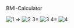 BMI-Calculator

![1](https://github.com/shammisk/BMI-Calculator/assets/99946678/d8805afe-9a52-4c22-b9e0-9cb0570e6767)  =>   ![2](https://github.com/shammisk/BMI-Calculator/assets/99946678/1bc9b81d-a832-46c1-9b92-b78c06ae97d2) 
3= ![3](https://github.com/shammisk/BMI-Calculator/assets/99946678/4490155d-09a5-4477-96ba-d37fce50f36a)    4= ![4](https://github.com/shammisk/BMI-Calculator/assets/99946678/bb6e9450-849b-4794-a282-2900d984772e)




